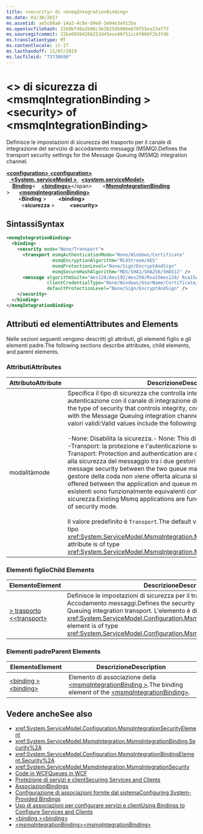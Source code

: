 ```yaml
---
title: <security> di <msmqIntegrationBinding>
ms.date: 03/30/2017
ms.assetid: ae5c68a8-14a2-4c6e-b9e0-3e94e3e9135e
ms.openlocfilehash: 2268bf48a2b86c3b3b25db006e6f8f55ea33af73
ms.sourcegitcommit: 22be09204266253d45ece46f51cc6f080f2b3fd6
ms.translationtype: MT
ms.contentlocale: it-IT
ms.lasthandoff: 11/07/2019
ms.locfileid: "73738690"
---
```

# <a name="security-of-msmqintegrationbinding"></a><span data-ttu-id="003da-102">\<> di sicurezza di \<msmqIntegrationBinding ></span><span class="sxs-lookup"><span data-stu-id="003da-102">\<security> of \<msmqIntegrationBinding></span></span>
<span data-ttu-id="003da-103">Definisce le impostazioni di sicurezza del trasporto per il canale di integrazione del servizio di accodamento messaggi (MSMQ).</span><span class="sxs-lookup"><span data-stu-id="003da-103">Defines the transport security settings for the Message Queuing (MSMQ) integration channel.</span></span>  
  
<span data-ttu-id="003da-104">[ **\<configuration>** ](../configuration-element.md)</span><span class="sxs-lookup"><span data-stu-id="003da-104">[**\<configuration>**](../configuration-element.md)</span></span>\
<span data-ttu-id="003da-105">&nbsp;&nbsp;[ **\<System. serviceModel >** ](system-servicemodel.md)</span><span class="sxs-lookup"><span data-stu-id="003da-105">&nbsp;&nbsp;[**\<system.serviceModel>**](system-servicemodel.md)</span></span>\
<span data-ttu-id="003da-106">&nbsp;&nbsp;&nbsp;&nbsp;[**Binding**](bindings.md)\<</span><span class="sxs-lookup"><span data-stu-id="003da-106">&nbsp;&nbsp;&nbsp;&nbsp;[**\<bindings>**](bindings.md)\</span></span>
<span data-ttu-id="003da-107">&nbsp;&nbsp;&nbsp;&nbsp;&nbsp;&nbsp;\<[**MsmqIntegrationBinding**](msmqintegrationbinding.md) ></span><span class="sxs-lookup"><span data-stu-id="003da-107">&nbsp;&nbsp;&nbsp;&nbsp;&nbsp;&nbsp;[**\<msmqIntegrationBinding>**](msmqintegrationbinding.md)</span></span>\
<span data-ttu-id="003da-108">&nbsp;&nbsp;&nbsp;&nbsp;&nbsp;&nbsp;&nbsp;&nbsp;\<**Binding** ></span><span class="sxs-lookup"><span data-stu-id="003da-108">&nbsp;&nbsp;&nbsp;&nbsp;&nbsp;&nbsp;&nbsp;&nbsp;**\<binding>**</span></span>\
<span data-ttu-id="003da-109">&nbsp;&nbsp;&nbsp;&nbsp;&nbsp;&nbsp;&nbsp;&nbsp;&nbsp;&nbsp;\<**sicurezza** ></span><span class="sxs-lookup"><span data-stu-id="003da-109">&nbsp;&nbsp;&nbsp;&nbsp;&nbsp;&nbsp;&nbsp;&nbsp;&nbsp;&nbsp;**\<security>**</span></span>  
  
## <a name="syntax"></a><span data-ttu-id="003da-110">Sintassi</span><span class="sxs-lookup"><span data-stu-id="003da-110">Syntax</span></span>  
  
```xml  
<msmqIntegrationBinding>
  <binding>
    <security mode="None/Transport">
      <transport msmqAuthenticationMode="None/Windows/Certificate"
                 msmqEncryptionAlgorithm="RC4Stream/AES"
                 msmqProtectionLevel="None/Sign/EncryptAndSign"
                 msmqSecureHashAlgorithm="MD5/SHA1/SHA256/SHA512" />
      <message algorithmSuite="Aes128/Aes192/Aes256/Rsa15Aes128/ Rsa15Aes256/TripleDes"
               clientCredentialType="None/Windows/UserName/Certificate/CardSpace"
               defaultProtectionLevel="None/Sign/EncryptAndSign" />
    </security>
  </binding>
</msmqIntegrationBinding>
```  
  
## <a name="attributes-and-elements"></a><span data-ttu-id="003da-111">Attributi ed elementi</span><span class="sxs-lookup"><span data-stu-id="003da-111">Attributes and Elements</span></span>  
 <span data-ttu-id="003da-112">Nelle sezioni seguenti vengono descritti gli attributi, gli elementi figlio e gli elementi padre.</span><span class="sxs-lookup"><span data-stu-id="003da-112">The following sections describe attributes, child elements, and parent elements.</span></span>  
  
### <a name="attributes"></a><span data-ttu-id="003da-113">Attributi</span><span class="sxs-lookup"><span data-stu-id="003da-113">Attributes</span></span>  
  
|<span data-ttu-id="003da-114">Attributo</span><span class="sxs-lookup"><span data-stu-id="003da-114">Attribute</span></span>|<span data-ttu-id="003da-115">Descrizione</span><span class="sxs-lookup"><span data-stu-id="003da-115">Description</span></span>|  
|---------------|-----------------|  
|<span data-ttu-id="003da-116">modalità</span><span class="sxs-lookup"><span data-stu-id="003da-116">mode</span></span>|<span data-ttu-id="003da-117">Specifica il tipo di sicurezza che controlla integrità, riservatezza e autenticazione con il canale di integrazione di Accodamento messaggi.</span><span class="sxs-lookup"><span data-stu-id="003da-117">Specifies the type of security that controls integrity, confidentiality and authentication with the Message Queuing integration channel.</span></span> <span data-ttu-id="003da-118">Di seguito vengono elencati i valori validi:</span><span class="sxs-lookup"><span data-stu-id="003da-118">Valid values include the following:</span></span><br /><br /> <span data-ttu-id="003da-119">-None: Disabilita la sicurezza.</span><span class="sxs-lookup"><span data-stu-id="003da-119">-   None: This disables security.</span></span><br /><span data-ttu-id="003da-120">-Transport: la protezione e l'autenticazione sono offerte dal trasporto.</span><span class="sxs-lookup"><span data-stu-id="003da-120">-   Transport: Protection and authentication are offered by the transport.</span></span> <span data-ttu-id="003da-121">Si applica alla sicurezza del messaggio tra i due gestori delle code.</span><span class="sxs-lookup"><span data-stu-id="003da-121">This applies to the message security between the two queue managers.</span></span> <span data-ttu-id="003da-122">Tra l'applicazione e il gestore della coda non viene offerta alcuna sicurezza.</span><span class="sxs-lookup"><span data-stu-id="003da-122">There is no security offered between the application and queue manager.</span></span> <span data-ttu-id="003da-123">Le applicazioni Msmq esistenti sono funzionalmente equivalenti con questo tipo di modalità di sicurezza.</span><span class="sxs-lookup"><span data-stu-id="003da-123">Existing Msmq applications are functionally equivalent with this type of security mode.</span></span><br /><br /> <span data-ttu-id="003da-124">Il valore predefinito è `Transport`.</span><span class="sxs-lookup"><span data-stu-id="003da-124">The default value is `Transport`.</span></span> <span data-ttu-id="003da-125">L'attributo è di tipo <xref:System.ServiceModel.MsmqIntegration.MsmqIntegrationSecurityMode>.</span><span class="sxs-lookup"><span data-stu-id="003da-125">This attribute is of type <xref:System.ServiceModel.MsmqIntegration.MsmqIntegrationSecurityMode>.</span></span>|  
  
### <a name="child-elements"></a><span data-ttu-id="003da-126">Elementi figlio</span><span class="sxs-lookup"><span data-stu-id="003da-126">Child Elements</span></span>  
  
|<span data-ttu-id="003da-127">Elemento</span><span class="sxs-lookup"><span data-stu-id="003da-127">Element</span></span>|<span data-ttu-id="003da-128">Descrizione</span><span class="sxs-lookup"><span data-stu-id="003da-128">Description</span></span>|  
|-------------|-----------------|  
|[<span data-ttu-id="003da-129">> trasporto \<</span><span class="sxs-lookup"><span data-stu-id="003da-129">\<transport></span></span>](transport-of-msmqintegrationbinding.md)|<span data-ttu-id="003da-130">Definisce le impostazioni di sicurezza per il trasporto di integrazione di Accodamento messaggi.</span><span class="sxs-lookup"><span data-stu-id="003da-130">Defines the security settings for the Message Queuing integration transport.</span></span> <span data-ttu-id="003da-131">L'elemento è di tipo <xref:System.ServiceModel.Configuration.MsmqTransportSecurityElement>.</span><span class="sxs-lookup"><span data-stu-id="003da-131">This element is of type <xref:System.ServiceModel.Configuration.MsmqTransportSecurityElement>.</span></span>|  
  
### <a name="parent-elements"></a><span data-ttu-id="003da-132">Elementi padre</span><span class="sxs-lookup"><span data-stu-id="003da-132">Parent Elements</span></span>  
  
|<span data-ttu-id="003da-133">Elemento</span><span class="sxs-lookup"><span data-stu-id="003da-133">Element</span></span>|<span data-ttu-id="003da-134">Descrizione</span><span class="sxs-lookup"><span data-stu-id="003da-134">Description</span></span>|  
|-------------|-----------------|  
|[<span data-ttu-id="003da-135">\<binding ></span><span class="sxs-lookup"><span data-stu-id="003da-135">\<binding></span></span>](bindings.md)|<span data-ttu-id="003da-136">Elemento di associazione della [\<msmqIntegrationBinding >](msmqintegrationbinding.md).</span><span class="sxs-lookup"><span data-stu-id="003da-136">The binding element of the [\<msmqIntegrationBinding>](msmqintegrationbinding.md).</span></span>|  
  
## <a name="see-also"></a><span data-ttu-id="003da-137">Vedere anche</span><span class="sxs-lookup"><span data-stu-id="003da-137">See also</span></span>

- <xref:System.ServiceModel.Configuration.MsmqIntegrationSecurityElement>
- <xref:System.ServiceModel.MsmqIntegration.MsmqIntegrationBinding.Security%2A>
- <xref:System.ServiceModel.Configuration.MsmqIntegrationBindingElement.Security%2A>
- <xref:System.ServiceModel.MsmqIntegration.MsmqIntegrationSecurity>
- [<span data-ttu-id="003da-138">Code in WCF</span><span class="sxs-lookup"><span data-stu-id="003da-138">Queues in WCF</span></span>](../../../wcf/feature-details/queues-in-wcf.md)
- [<span data-ttu-id="003da-139">Protezione di servizi e client</span><span class="sxs-lookup"><span data-stu-id="003da-139">Securing Services and Clients</span></span>](../../../wcf/feature-details/securing-services-and-clients.md)
- [<span data-ttu-id="003da-140">Associazioni</span><span class="sxs-lookup"><span data-stu-id="003da-140">Bindings</span></span>](../../../wcf/bindings.md)
- [<span data-ttu-id="003da-141">Configurazione di associazioni fornite dal sistema</span><span class="sxs-lookup"><span data-stu-id="003da-141">Configuring System-Provided Bindings</span></span>](../../../wcf/feature-details/configuring-system-provided-bindings.md)
- [<span data-ttu-id="003da-142">Uso di associazioni per configurare servizi e client</span><span class="sxs-lookup"><span data-stu-id="003da-142">Using Bindings to Configure Services and Clients</span></span>](../../../wcf/using-bindings-to-configure-services-and-clients.md)
- [<span data-ttu-id="003da-143">\<binding ></span><span class="sxs-lookup"><span data-stu-id="003da-143">\<binding></span></span>](bindings.md)
- [<span data-ttu-id="003da-144">\<msmqIntegrationBinding></span><span class="sxs-lookup"><span data-stu-id="003da-144">\<msmqIntegrationBinding></span></span>](msmqintegrationbinding.md)
